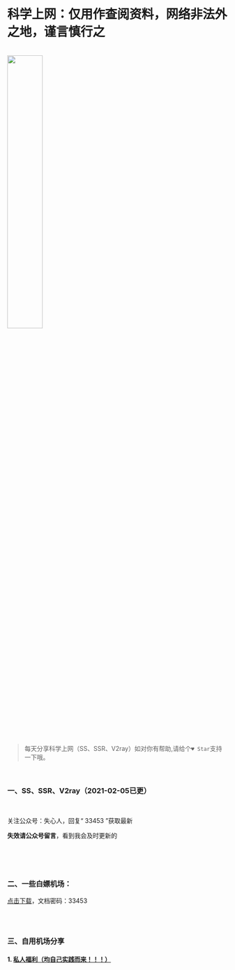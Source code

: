 # 科学上网：仅用作查阅资料，网络非法外之地，谨言慎行之

<br>

<img src="https://p.pstatp.com/origin/137b700017bf612c9ba96" width="40%">

<br>

> 每天分享科学上网（SS、SSR、V2ray）如对你有帮助,请给个`♥ Star`支持一下哦。

<br>

### 一、SS、SSR、V2ray（2021-02-05已更）

<br>

 关注公众号：失心人，回复“ 33453 ”获取最新

**失效请公众号留言**，看到我会及时更新的

<br><br><br>

### 二、一些白嫖机场：

[点击下载](https://n802.com/file/30401944-474439088)，文档密码：33453

<br><br>

### 三、自用机场分享

#### 1. [ 私人福利（均自己实践而来！！！）](http://www.anran.ga/ "私人教程整理")

